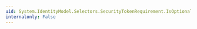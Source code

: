 ```yaml
---
uid: System.IdentityModel.Selectors.SecurityTokenRequirement.IsOptionalTokenProperty
internalonly: False
---
```

